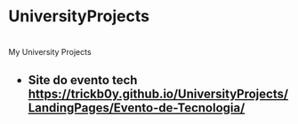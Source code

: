 # UniversityProjects <h1>

My University Projects <h2>

* Site do evento tech <https://trickb0y.github.io/UniversityProjects/LandingPages/Evento-de-Tecnologia/>

